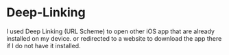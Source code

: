# Deep-Linking


I used Deep Linking (URL Scheme) to open other iOS app that are already installed on my device.
or redirected to a website to download the app there if I do not have it installed.

